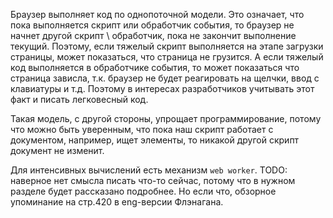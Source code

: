 Браузер выполняет код по однопоточной модели. Это означает, что пока выполняется скрипт или обработчик события, то браузер не начнет другой скрипт \ обработчик, пока не закончит выполнение текущий. Поэтому, если тяжелый скрипт выполняется на этапе загрузки страницы, может показаться, что страница не грузится. А если тяжелый код выполняется в обработчике события, то может показаться что страница зависла, т.к. браузер не будет реагировать на щелчки, ввод с клавиатуры и т.д. Поэтому в интересах разработчиков учитывать этот факт и писать легковесный код.

Такая модель, с другой стороны, упрощает программирование, потому что можно быть уверенным, что пока наш скрипт работает с документом, например, ищет элементы, то никакой другой скрипт документ не изменит.

Для интенсивных вычислений есть механизм `web worker`. TODO: наверное нет смысла писать что-то сейчас, потому что в нужном разделе будет рассказано подробнее. Но если что, обзорное упоминание на стр.420 в eng-версии Флэнагана.